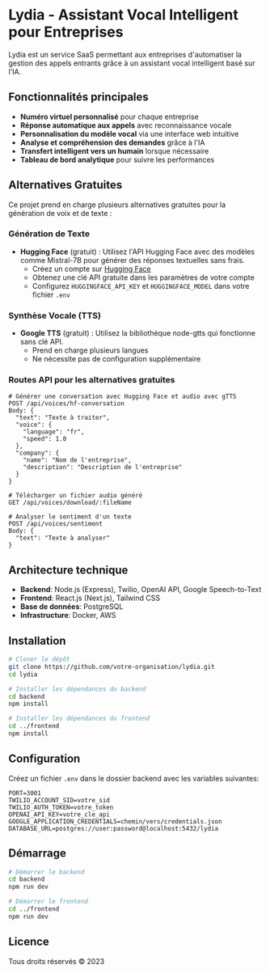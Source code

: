 # Lydia - Assistant Vocal Intelligent pour Entreprises

Lydia est un service SaaS permettant aux entreprises d'automatiser la gestion des appels entrants grâce à un assistant vocal intelligent basé sur l'IA.

## Fonctionnalités principales

- **Numéro virtuel personnalisé** pour chaque entreprise
- **Réponse automatique aux appels** avec reconnaissance vocale
- **Personnalisation du modèle vocal** via une interface web intuitive
- **Analyse et compréhension des demandes** grâce à l'IA
- **Transfert intelligent vers un humain** lorsque nécessaire
- **Tableau de bord analytique** pour suivre les performances

## Alternatives Gratuites

Ce projet prend en charge plusieurs alternatives gratuites pour la génération de voix et de texte :

### Génération de Texte
- **Hugging Face** (gratuit) : Utilisez l'API Hugging Face avec des modèles comme Mistral-7B pour générer des réponses textuelles sans frais.
  - Créez un compte sur [Hugging Face](https://huggingface.co/)
  - Obtenez une clé API gratuite dans les paramètres de votre compte
  - Configurez `HUGGINGFACE_API_KEY` et `HUGGINGFACE_MODEL` dans votre fichier `.env`

### Synthèse Vocale (TTS)
- **Google TTS** (gratuit) : Utilisez la bibliothèque node-gtts qui fonctionne sans clé API.
  - Prend en charge plusieurs langues
  - Ne nécessite pas de configuration supplémentaire

### Routes API pour les alternatives gratuites

```
# Générer une conversation avec Hugging Face et audio avec gTTS
POST /api/voices/hf-conversation
Body: {
  "text": "Texte à traiter",
  "voice": {
    "language": "fr",
    "speed": 1.0
  },
  "company": {
    "name": "Nom de l'entreprise",
    "description": "Description de l'entreprise"
  }
}

# Télécharger un fichier audio généré
GET /api/voices/download/:fileName

# Analyser le sentiment d'un texte
POST /api/voices/sentiment
Body: {
  "text": "Texte à analyser"
}
```

## Architecture technique

- **Backend**: Node.js (Express), Twilio, OpenAI API, Google Speech-to-Text
- **Frontend**: React.js (Next.js), Tailwind CSS
- **Base de données**: PostgreSQL
- **Infrastructure**: Docker, AWS

## Installation

```bash
# Cloner le dépôt
git clone https://github.com/votre-organisation/lydia.git
cd lydia

# Installer les dépendances du backend
cd backend
npm install

# Installer les dépendances du frontend
cd ../frontend
npm install
```

## Configuration

Créez un fichier `.env` dans le dossier backend avec les variables suivantes:

```
PORT=3001
TWILIO_ACCOUNT_SID=votre_sid
TWILIO_AUTH_TOKEN=votre_token
OPENAI_API_KEY=votre_cle_api
GOOGLE_APPLICATION_CREDENTIALS=chemin/vers/credentials.json
DATABASE_URL=postgres://user:password@localhost:5432/lydia
```

## Démarrage

```bash
# Démarrer le backend
cd backend
npm run dev

# Démarrer le frontend
cd ../frontend
npm run dev
```

## Licence

Tous droits réservés © 2023